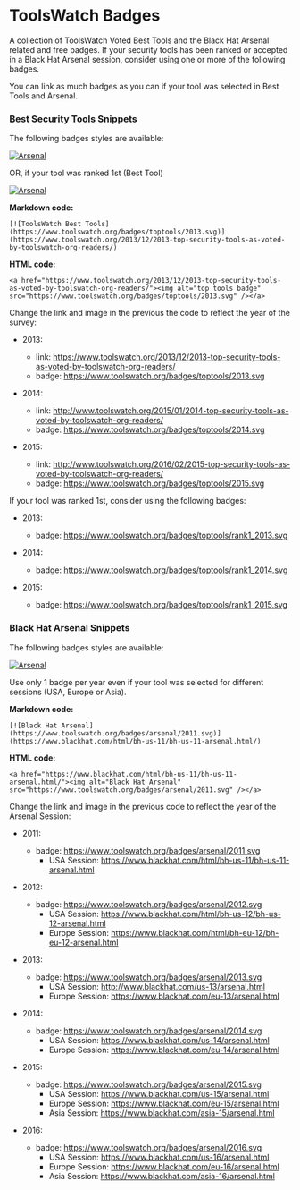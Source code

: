 # ToolsWatch Badges

A collection of ToolsWatch Voted Best Tools and the Black Hat Arsenal related and free badges. 
If your security tools has been ranked or accepted in a Black Hat Arsenal session, consider using one or more of the following badges.

You can link as much badges as you can if your tool was selected in Best Tools and Arsenal.


### Best Security Tools Snippets

 The following badges styles are available:
 
[![Arsenal](https://www.toolswatch.org/badges/toptools/2013.svg)](https://www.toolswatch.org/2013/12/2013-top-security-tools-as-voted-by-toolswatch-org-readers/)

OR, if your tool was ranked 1st (Best Tool)

[![Arsenal](https://www.toolswatch.org/badges/toptools/rank1_2013.svg)](https://www.toolswatch.org/2013/12/2013-top-security-tools-as-voted-by-toolswatch-org-readers/)


**Markdown code:**

`[![ToolsWatch Best Tools](https://www.toolswatch.org/badges/toptools/2013.svg)](https://www.toolswatch.org/2013/12/2013-top-security-tools-as-voted-by-toolswatch-org-readers/)`

**HTML code:**

`<a href="https://www.toolswatch.org/2013/12/2013-top-security-tools-as-voted-by-toolswatch-org-readers/"><img alt="top tools badge" src="https://www.toolswatch.org/badges/toptools/2013.svg" /></a>`

Change the link and image in the previous the code to reflect the year of the survey:

* 2013:
    * link: https://www.toolswatch.org/2013/12/2013-top-security-tools-as-voted-by-toolswatch-org-readers/
    * badge: https://www.toolswatch.org/badges/toptools/2013.svg 
    
* 2014:
    * link: http://www.toolswatch.org/2015/01/2014-top-security-tools-as-voted-by-toolswatch-org-readers/ 
    * badge: https://www.toolswatch.org/badges/toptools/2014.svg 

* 2015:
    * link: http://www.toolswatch.org/2016/02/2015-top-security-tools-as-voted-by-toolswatch-org-readers/ 
    * badge: https://www.toolswatch.org/badges/toptools/2015.svg 

If your tool was ranked 1st, consider using the following badges:

* 2013:
    * badge: https://www.toolswatch.org/badges/toptools/rank1_2013.svg 
    
* 2014:
    * badge: https://www.toolswatch.org/badges/toptools/rank1_2014.svg 

* 2015:
    * badge: https://www.toolswatch.org/badges/toptools/rank1_2015.svg 

### Black Hat Arsenal Snippets

 The following badges styles are available:
 
[![Arsenal](https://www.toolswatch.org/badges/arsenal/2011.svg)](https://www.blackhat.com/html/bh-us-11/bh-us-11-arsenal.html/)

Use only 1 badge per year even if your tool was selected for different sessions (USA, Europe or Asia). 


**Markdown code:**

`[![Black Hat Arsenal](https://www.toolswatch.org/badges/arsenal/2011.svg)](https://www.blackhat.com/html/bh-us-11/bh-us-11-arsenal.html/)`

**HTML code:**

`<a href="https://www.blackhat.com/html/bh-us-11/bh-us-11-arsenal.html/"><img alt="Black Hat Arsenal" src="https://www.toolswatch.org/badges/arsenal/2011.svg" /></a>`


Change the link and image in the previous code to reflect the year of the Arsenal Session:

* 2011:
    * badge: https://www.toolswatch.org/badges/arsenal/2011.svg 
        * USA Session: https://www.blackhat.com/html/bh-us-11/bh-us-11-arsenal.html
        
* 2012:
    * badge: https://www.toolswatch.org/badges/arsenal/2012.svg 
        * USA Session: https://www.blackhat.com/html/bh-us-12/bh-us-12-arsenal.html
        * Europe Session: https://www.blackhat.com/html/bh-eu-12/bh-eu-12-arsenal.html 

* 2013:
    * badge: https://www.toolswatch.org/badges/arsenal/2013.svg 
        * USA Session: http://www.blackhat.com/us-13/arsenal.html
        * Europe Session: https://www.blackhat.com/eu-13/arsenal.html
        
* 2014:
    * badge: https://www.toolswatch.org/badges/arsenal/2014.svg 
        * USA Session: https://www.blackhat.com/us-14/arsenal.html
        * Europe Session: https://www.blackhat.com/eu-14/arsenal.html
            
* 2015:
    * badge: https://www.toolswatch.org/badges/arsenal/2015.svg 
        * USA Session: https://www.blackhat.com/us-15/arsenal.html
        * Europe Session: https://www.blackhat.com/eu-15/arsenal.html
        * Asia Session: https://www.blackhat.com/asia-15/arsenal.html
        
* 2016:
    * badge: https://www.toolswatch.org/badges/arsenal/2016.svg 
        * USA Session:  https://www.blackhat.com/us-16/arsenal.html
        * Europe Session:  https://www.blackhat.com/eu-16/arsenal.html
        * Asia Session: https://www.blackhat.com/asia-16/arsenal.html
                    